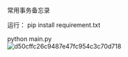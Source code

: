 常用事务备忘录

运行：
pip install requirement.txt

python main.py  
![d50cffc26c9487e47fc954c3c70d718](https://github.com/user-attachments/assets/988a49a6-df8b-4a32-8efd-b2efda0c7e82)
